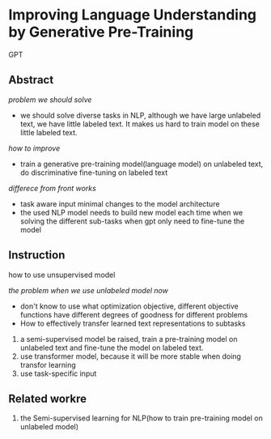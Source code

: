# Improving Language Understanding by Generative Pre-Training
GPT
## Abstract
*problem we should solve*
+ we should solve diverse tasks in NLP, although we have large unlabeled text, we have little labeled text. It makes us hard to train model on these little labeled text.

*how to improve*
+ train a generative pre-training model(language model) on unlabeled text, do discriminative fine-tuning on labeled text

*differece from front works*
+ task aware input minimal changes to the model architecture
+ the used NLP model needs to build new model each time when we solving the different sub-tasks when gpt only need to fine-tune the model

## Instruction
how to use unsupervised model

*the problem when we use unlabeled model now*
+ don't know to use what optimization objective, different objective functions have different degrees of goodness for different problems
+ How to effectively transfer learned text representations to subtasks

1. a semi-supervised model be raised, train a pre-training model on unlabeled text and fine-tune the model on labeled text.
2. use transformer model, because it will be more stable when doing transfor learning
3. use task-specific input

## Related workre
1. the Semi-supervised learning for NLP(how to train pre-training model on unlabeled model)

